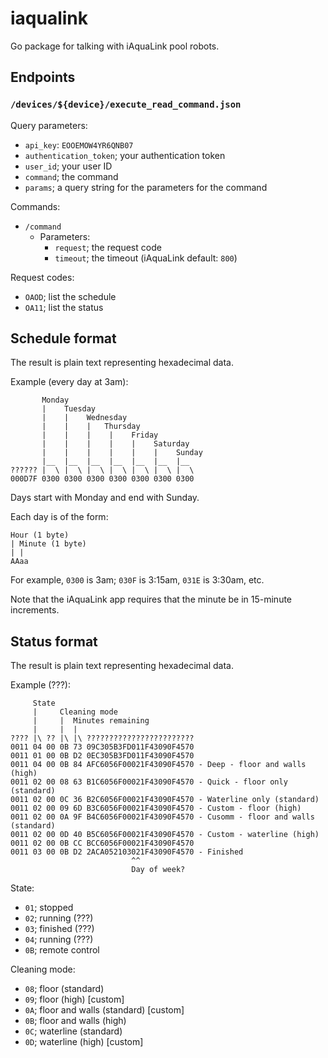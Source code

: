 # iaqualink
Go package for talking with iAquaLink pool robots.

## Endpoints

### `/devices/${device}/execute_read_command.json`

Query parameters:

* `api_key`: `EOOEMOW4YR6QNB07`
* `authentication_token`; your authentication token
* `user_id`; your user ID
* `command`; the command
* `params`; a query string for the parameters for the command

Commands:

* `/command`
    * Parameters:
        * `request`; the request code
		* `timeout`; the timeout (iAquaLink default: `800`)

Request codes:

* `OAOD`; list the schedule
* `OA11`; list the status

## Schedule format
The result is plain text representing hexadecimal data.

Example (every day at 3am):

```
       Monday
       |    Tuesday
       |    |    Wednesday
       |    |    |   Thursday
       |    |    |    |    Friday 
       |    |    |    |    |    Saturday
       |    |    |    |    |    |    Sunday
       |__  |__  |__  |__  |__  |__  |__
?????? |  \ |  \ |  \ |  \ |  \ |  \ |  \
000D7F 0300 0300 0300 0300 0300 0300 0300
```

Days start with Monday and end with Sunday.

Each day is of the form:

```
Hour (1 byte)
| Minute (1 byte)
| |
AAaa
```

For example, `0300` is 3am; `030F` is 3:15am, `031E` is 3:30am, etc.

Note that the iAquaLink app requires that the minute be in 15-minute increments.

## Status format
The result is plain text representing hexadecimal data.

Example (???):

```
     State
     |     Cleaning mode
     |     |  Minutes remaining
     |     |  |
???? |\ ?? |\ |\ ????????????????????????
0011 04 00 0B 73 09C305B3FD011F43090F4570
0011 01 00 0B D2 0EC305B3FD011F43090F4570
0011 04 00 0B 84 AFC6056F00021F43090F4570 - Deep - floor and walls (high)
0011 02 00 08 63 B1C6056F00021F43090F4570 - Quick - floor only (standard)
0011 02 00 0C 36 B2C6056F00021F43090F4570 - Waterline only (standard)
0011 02 00 09 6D B3C6056F00021F43090F4570 - Custom - floor (high)
0011 02 00 0A 9F B4C6056F00021F43090F4570 - Cusomm - floor and walls (standard)
0011 02 00 0D 40 B5C6056F00021F43090F4570 - Custom - waterline (high)
0011 02 00 0B CC BCC6056F00021F43090F4570
0011 03 00 0B D2 2ACA052103021F43090F4570 - Finished
                           ^^
                           Day of week?
```

State:

* `01`; stopped
* `02`; running (???)
* `03`; finished (???)
* `04`; running (???)
* `0B`; remote control

Cleaning mode:

* `08`; floor (standard)
* `09`; floor (high) [custom]
* `0A`; floor and walls (standard) [custom]
* `0B`; floor and walls (high)
* `0C`; waterline (standard)
* `0D`; waterline (high) [custom]


